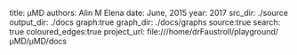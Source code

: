 title: μMD
authors: Alin M Elena
date: June, 2015
year: 2017
src_dir: ./source
output_dir: ./docs
graph:true
graph_dir: ./docs/graphs
source:true
search: true
coloured_edges:true
project_url:  file:///home/drFaustroll/playground/μMD/μMD/docs

